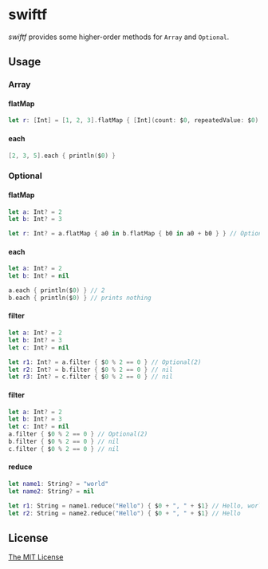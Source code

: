 swiftf
============================

_swiftf_ provides some higher-order methods for `Array` and `Optional`.

Usage
----------------------------

### Array

#### flatMap

```swift
let r: [Int] = [1, 2, 3].flatMap { [Int](count: $0, repeatedValue: $0) } // [1, 2, 2, 3, 3, 3]
```

#### each

```swift
[2, 3, 5].each { println($0) }
```

### Optional

#### flatMap

```swift
let a: Int? = 2
let b: Int? = 3

let r: Int? = a.flatMap { a0 in b.flatMap { b0 in a0 + b0 } } // Optional(5)
```

#### each

```swift
let a: Int? = 2
let b: Int? = nil

a.each { println($0) } // 2
b.each { println($0) } // prints nothing
```

#### filter

```swift
let a: Int? = 2
let b: Int? = 3
let c: Int? = nil

let r1: Int? = a.filter { $0 % 2 == 0 } // Optional(2)
let r2: Int? = b.filter { $0 % 2 == 0 } // nil
let r3: Int? = c.filter { $0 % 2 == 0 } // nil
```

#### filter

```swift
let a: Int? = 2
let b: Int? = 3
let c: Int? = nil
a.filter { $0 % 2 == 0 } // Optional(2)
b.filter { $0 % 2 == 0 } // nil
c.filter { $0 % 2 == 0 } // nil
```

#### reduce

```swift
let name1: String? = "world"
let name2: String? = nil

let r1: String = name1.reduce("Hello") { $0 + ", " + $1} // Hello, world
let r2: String = name2.reduce("Hello") { $0 + ", " + $1} // Hello
```

License
----------------------------

[The MIT License](LICENSE)
